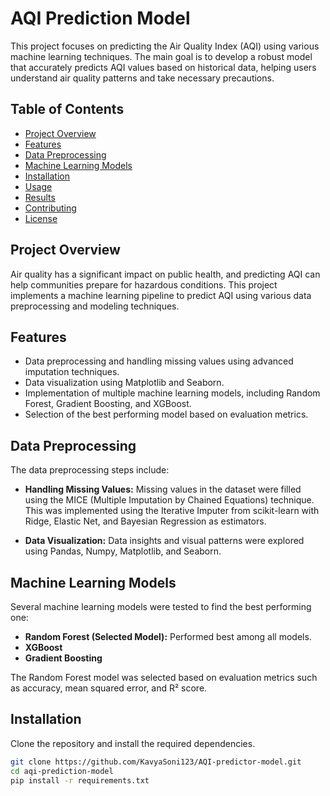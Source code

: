 # AQI Prediction Model

This project focuses on predicting the Air Quality Index (AQI) using various machine learning techniques. The main goal is to develop a robust model that accurately predicts AQI values based on historical data, helping users understand air quality patterns and take necessary precautions.

## Table of Contents

- [Project Overview](#project-overview)
- [Features](#features)
- [Data Preprocessing](#data-preprocessing)
- [Machine Learning Models](#machine-learning-models)
- [Installation](#installation)
- [Usage](#usage)
- [Results](#results)
- [Contributing](#contributing)
- [License](#license)

## Project Overview

Air quality has a significant impact on public health, and predicting AQI can help communities prepare for hazardous conditions. This project implements a machine learning pipeline to predict AQI using various data preprocessing and modeling techniques.

## Features

- Data preprocessing and handling missing values using advanced imputation techniques.
- Data visualization using Matplotlib and Seaborn.
- Implementation of multiple machine learning models, including Random Forest, Gradient Boosting, and XGBoost.
- Selection of the best performing model based on evaluation metrics.

## Data Preprocessing

The data preprocessing steps include:

- **Handling Missing Values:** Missing values in the dataset were filled using the MICE (Multiple Imputation by Chained Equations) technique. This was implemented using the Iterative Imputer from scikit-learn with Ridge, Elastic Net, and Bayesian Regression as estimators.
  
- **Data Visualization:** Data insights and visual patterns were explored using Pandas, Numpy, Matplotlib, and Seaborn.

## Machine Learning Models

Several machine learning models were tested to find the best performing one:

- **Random Forest (Selected Model):** Performed best among all models.
- **XGBoost**
- **Gradient Boosting**

The Random Forest model was selected based on evaluation metrics such as accuracy, mean squared error, and R² score.

## Installation

Clone the repository and install the required dependencies.

```bash
git clone https://github.com/KavyaSoni123/AQI-predictor-model.git
cd aqi-prediction-model
pip install -r requirements.txt

